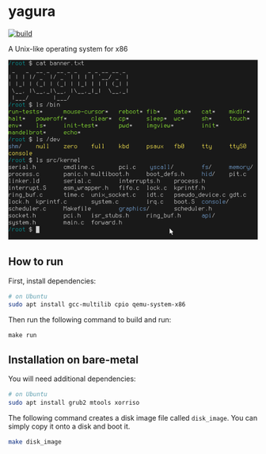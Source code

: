 # yagura

[![build](https://github.com/mosmeh/yagura/workflows/build/badge.svg)](https://github.com/mosmeh/yagura/actions)

A Unix-like operating system for x86

![](screenshot.png)

## How to run

First, install dependencies:

```sh
# on Ubuntu
sudo apt install gcc-multilib cpio qemu-system-x86
```

Then run the following command to build and run:

```
make run
```

## Installation on bare-metal

You will need additional dependencies:

```sh
# on Ubuntu
sudo apt install grub2 mtools xorriso
```

The following command creates a disk image file called `disk_image`. You can simply copy it onto a disk and boot it.

```sh
make disk_image
```
